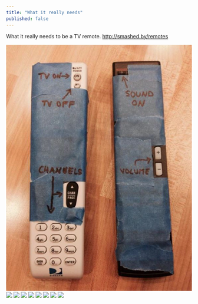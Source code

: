 ```yaml
---
title: "What it really needs"
published: false
---
```

What it really needs to be a TV remote. http://smashed.by/remotes

![](./1.jpg)
![](./2.jpg)
![](./3.jpg)
![](./4.jpg)
![](./5.jpg)
![](./6.jpg)
![](./7.jpg)
![](./8.jpg)
![](./9.jpg)
